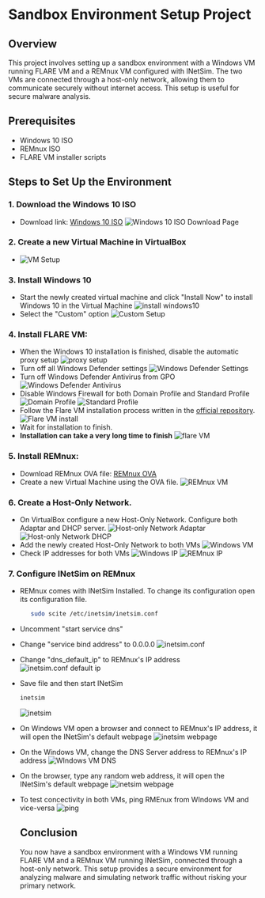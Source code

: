# Sandbox Environment Setup Project

## Overview

This project involves setting up a sandbox environment with a Windows VM running FLARE VM and a REMnux VM configured with INetSim. The two VMs are connected through a host-only network, allowing them to communicate securely without internet access. This setup is useful for secure malware analysis.

## Prerequisites

- Windows 10 ISO 
- REMnux ISO
- FLARE VM installer scripts

## Steps to Set Up the Environment

### 1. **Download the Windows 10 ISO**
   - Download link: [Windows 10 ISO](https://www.microsoft.com/en-us/evalcenter/evaluate-windows-10-enterprise)
     ![Windows 10 ISO Download Page](Screenshot%20(70).png)
### 2. **Create a new Virtual Machine in VirtualBox**
   - ![VM Setup](Screenshot%20(78).png)
### 3. **Install Windows 10**
   - Start the newly created virtual machine and click "Install Now" to install Windows 10 in the Virtual Machine
     ![install windows10](Screenshot%20(80).png)
   - Select the "Custom" option
     ![Custom Setup](Screenshot%20(81).png)
    
   
### 4. **Install FLARE VM:**
   - When the Windows 10 installation is finished, disable the automatic proxy setup
     ![proxy setup](Screenshot%20(92).png)
   - Turn off all Windows Defender settings
     ![Windows Defender Settings](Screenshot%20(93).png)
   - Turn off Windows Defender Antivirus from GPO
     ![Windows Defender Antivirus](Screenshot%20(94).png)
   - Disable Windows Firewall for both Domain Profile and Standard Profile
     ![Domain Profile](Screenshot%20(95).png)
     ![Standard Profile](Screenshot%20(96).png)
   - Follow the Flare VM installation process written in the [official repository](https://github.com/mandiant/flare-vm).
     ![Flare VM install](Screenshot%20(82).png)
   - Wait for installation to finish.
   - **Installation can take a very long time to finish**
     ![flare VM](Screenshot%20(98).png)
### 5. **Install REMnux:**
   - Download REMnux OVA file: [REMnux OVA](https://app.box.com/s/8matvs5l0gc8vkr4xfq3szdm7mc9o0ad)
   - Create a new Virtual Machine using the OVA file.
     ![REMnux VM](Screenshot%20(103).png)
### 6. Create a Host-Only Network.
   - On VirtualBox configure a new Host-Only Network. Configure both Adaptar and DHCP server.
     ![Host-only Network Adaptar](Screenshot%20(99).png)
     ![Host-only Network DHCP](Screenshot%20(100).png)
   - Add the newly created Host-Only Network to both VMs
     ![Windows VM](Screenshot%20(101).png)
   - Check IP addresses for both VMs
     ![Windows IP](Screenshot%20(102).png)
     ![REMnux IP](Screenshot%20(104).png)
### 7. **Configure INetSim on REMnux**
   - REMnux comes with INetSim Installed. To change its configuration open its configuration file.
     ```bash
        sudo scite /etc/inetsim/inetsim.conf
     ```
   - Uncomment "start service dns"
   - Change "service bind address" to 0.0.0.0
     ![inetsim.conf](Screenshot%20(105).png)
   - Change "dns_default_ip" to REMnux's IP address
     ![inetsim.conf default ip](Screenshot%20(111).png)
   - Save file and then start INetSim
     ```bash
     inetsim
     ```
     ![inetsim](Screenshot%20(108).png)
   - On Windows VM open a browser and connect to REMnux's IP address, it will open the INetSim's default webpage
     ![inetsim webpage](Screenshot%20(109).png)
   - On the Windows VM, change the DNS Server address to REMnux's IP address
     ![WIndows VM DNS](Screenshot%20(110).png)
   - On the browser, type any random web address, it will open the INetSim's default webpage
     ![inetsim webpage](Screenshot%20(112).png)
   - To test concectivity in both VMs, ping RMEnux from WIndows VM and vice-versa
     ![ping](Screenshot%20(113).png)

     ## Conclusion
      You now have a sandbox environment with a Windows VM running FLARE VM and a REMnux VM running INetSim, connected through a host-only network. This setup provides a           secure environment for analyzing malware and simulating network traffic without risking your primary network.
